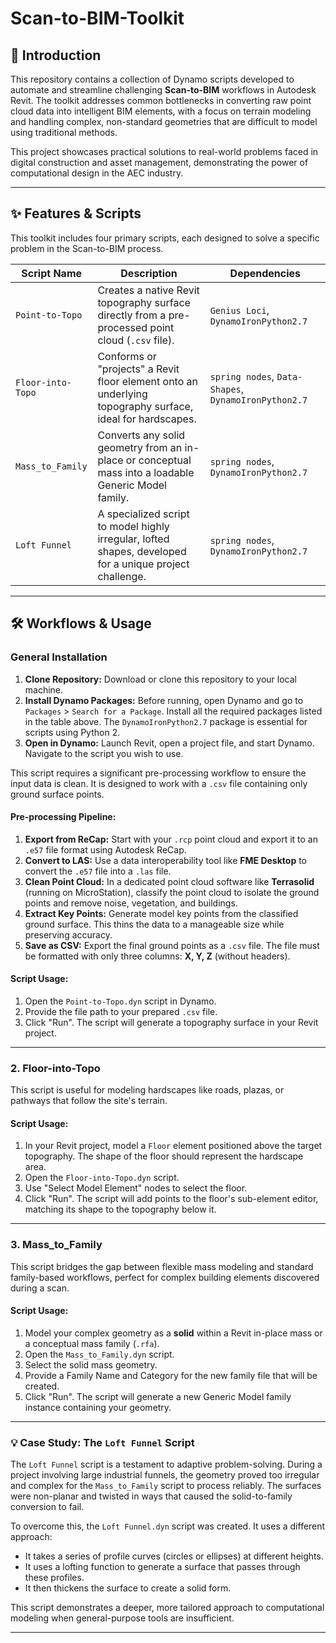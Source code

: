 # Scan-to-BIM-Toolkit
## 📖 Introduction

This repository contains a collection of Dynamo scripts developed to automate and streamline challenging **Scan-to-BIM** workflows in Autodesk Revit. The toolkit addresses common bottlenecks in converting raw point cloud data into intelligent BIM elements, with a focus on terrain modeling and handling complex, non-standard geometries that are difficult to model using traditional methods.

This project showcases practical solutions to real-world problems faced in digital construction and asset management, demonstrating the power of computational design in the AEC industry.
***

## ✨ Features & Scripts

This toolkit includes four primary scripts, each designed to solve a specific problem in the Scan-to-BIM process.

| Script Name       | Description                                                                                              | Dependencies                                      |
| ----------------- | -------------------------------------------------------------------------------------------------------- | ------------------------------------------------- |
| `Point-to-Topo`   | Creates a native Revit topography surface directly from a pre-processed point cloud (`.csv` file).       | `Genius Loci`, `DynamoIronPython2.7`              |
| `Floor-into-Topo` | Conforms or "projects" a Revit floor element onto an underlying topography surface, ideal for hardscapes.  | `spring nodes`, `Data-Shapes`, `DynamoIronPython2.7`|
| `Mass_to_Family`  | Converts any solid geometry from an in-place or conceptual mass into a loadable Generic Model family.     | `spring nodes`, `DynamoIronPython2.7`             |
| `Loft Funnel`     | A specialized script to model highly irregular, lofted shapes, developed for a unique project challenge.   | `spring nodes`, `DynamoIronPython2.7`             |
***

## 🛠️ Workflows & Usage

### General Installation

1.  **Clone Repository:** Download or clone this repository to your local machine.
2.  **Install Dynamo Packages:** Before running, open Dynamo and go to `Packages` > `Search for a Package`. Install all the required packages listed in the table above. The `DynamoIronPython2.7` package is essential for scripts using Python 2.
3.  **Open in Dynamo:** Launch Revit, open a project file, and start Dynamo. Navigate to the script you wish to use.

This script requires a significant pre-processing workflow to ensure the input data is clean. It is designed to work with a `.csv` file containing only ground surface points.

#### **Pre-processing Pipeline:**

1.  **Export from ReCap:** Start with your `.rcp` point cloud and export it to an `.e57` file format using Autodesk ReCap.
2.  **Convert to LAS:** Use a data interoperability tool like **FME Desktop** to convert the `.e57` file into a `.las` file.
3.  **Clean Point Cloud:** In a dedicated point cloud software like **Terrasolid** (running on MicroStation), classify the point cloud to isolate the ground points and remove noise, vegetation, and buildings.
4.  **Extract Key Points:** Generate model key points from the classified ground surface. This thins the data to a manageable size while preserving accuracy.
5.  **Save as CSV:** Export the final ground points as a `.csv` file. The file must be formatted with only three columns: **X, Y, Z** (without headers).

#### **Script Usage:**

1.  Open the `Point-to-Topo.dyn` script in Dynamo.
2.  Provide the file path to your prepared `.csv` file.
3.  Click "Run". The script will generate a topography surface in your Revit project.

---

### 2. Floor-into-Topo

This script is useful for modeling hardscapes like roads, plazas, or pathways that follow the site's terrain.

#### **Script Usage:**

1.  In your Revit project, model a `Floor` element positioned above the target topography. The shape of the floor should represent the hardscape area.
2.  Open the `Floor-into-Topo.dyn` script.
3.  Use "Select Model Element" nodes to select the floor.
4.  Click "Run". The script will add points to the floor's sub-element editor, matching its shape to the topography below it.

---

### 3. Mass\_to\_Family

This script bridges the gap between flexible mass modeling and standard family-based workflows, perfect for complex building elements discovered during a scan.

#### **Script Usage:**

1.  Model your complex geometry as a **solid** within a Revit in-place mass or a conceptual mass family (`.rfa`).
2.  Open the `Mass_to_Family.dyn` script.
3.  Select the solid mass geometry.
4.  Provide a Family Name and Category for the new family file that will be created.
5.  Click "Run". The script will generate a new Generic Model family instance containing your geometry.

---

### 💡 Case Study: The `Loft Funnel` Script

The `Loft Funnel` script is a testament to adaptive problem-solving. During a project involving large industrial funnels, the geometry proved too irregular and complex for the `Mass_to_Family` script to process reliably. The surfaces were non-planar and twisted in ways that caused the solid-to-family conversion to fail.

To overcome this, the `Loft Funnel.dyn` script was created. It uses a different approach:
* It takes a series of profile curves (circles or ellipses) at different heights.
* It uses a lofting function to generate a surface that passes through these profiles.
* It then thickens the surface to create a solid form.

This script demonstrates a deeper, more tailored approach to computational modeling when general-purpose tools are insufficient.

***
